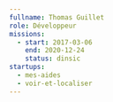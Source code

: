 ```yaml
---
fullname: Thomas Guillet
role: Développeur
missions:
  - start: 2017-03-06
    end: 2020-12-24
    status: dinsic
startups:
  - mes-aides
  - voir-et-localiser
---
```

